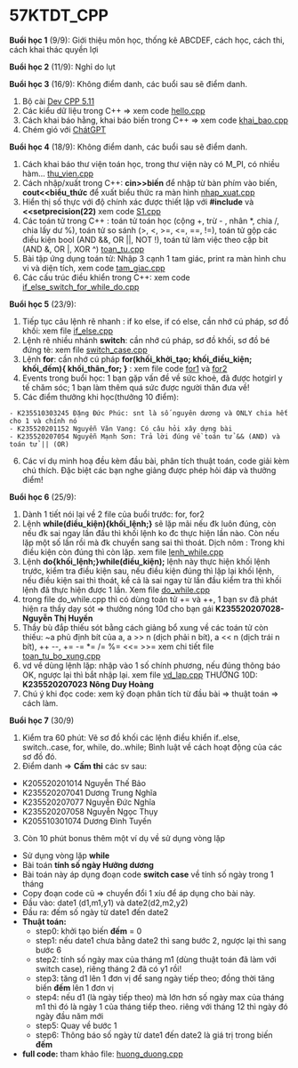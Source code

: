 # 57KTDT_CPP

**Buổi học 1** (9/9): Giới thiệu môn học, thống kê ABCDEF, cách học, cách thi, cách khai thác quyền lợi

**Buổi học 2** (11/9): Nghỉ do lụt

**Buổi học 3** (16/9): Không điểm danh, các buổi sau sẽ điểm danh.

  1. Bộ cài [Dev CPP 5.11](https://orwelldevcpp.blogspot.com/2015/04/dev-c-511-released.html)
  2. Các kiểu dữ liệu trong C++ => xem code [hello.cpp](code/hello.cpp)
  3. Cách khai báo hằng, khai báo biến trong C++ => xem code [khai_bao.cpp](code/khai_bao.cpp)
  4. Chém gió với [ChátGPT](https://chatgpt.com/share/66e7da28-e030-800a-a62e-0e1b4ee0fae7)

**Buổi học 4** (18/9): Không điểm danh, các buổi sau sẽ điểm danh.

  1. Cách khai báo thư viện toán học, trong thư viện này có M_PI, có nhiều hàm... [thu_vien.cpp](code/thu_vien.cpp)
  2. Cách nhập/xuất trong C++: **cin>>biến** để nhập từ bàn phím vào biến, **cout<<biểu_thức** để xuất biểu thức ra màn hình [nhap_xuat.cpp](code/nhap_xuat.cpp)
  3. Hiển thị số thực với độ chính xác được thiết lập với **#include<iomanip>** và **<<setprecision(22)** xem code [S1.cpp](code/S1.cpp)
  4. Các toán tử trong C++ : toán tử toán học (cộng +, trừ - , nhân *, chia /, chia lấy dư %), toán tử so sánh (>, <, >=, <=, ==, !=), toán tử gộp các điều kiện bool (AND &&, OR ||, NOT !), toán tử làm việc theo cặp bit (AND &, OR |, XOR ^) [toan_tu.cpp](code/toan_tu.cpp)
  5. Bài tập ứng dụng toán tử: Nhập 3 cạnh 1 tam giác, print ra màn hình chu vi và diện tích, xem code [tam_giac.cpp](code/tam_giac.cpp)
  6. Các cấu trúc điều khiển trong C++: xem code [if_else_switch_for_while_do.cpp](code/if_else_switch_for_while_do.cpp)

**Buổi học 5** (23/9): 
  1. Tiếp tục câu lệnh rẽ nhanh : if ko else, if có else, cần nhớ cú pháp, sơ đồ khối: xem file [if_else.cpp](code/if_else.cpp)
  2. Lệnh rẽ nhiều nhánh **switch**: cần nhớ cú pháp, sơ đồ khối, sơ đồ bé đứng tè: xem file [switch_case.cpp](code/switch_case.cpp)
  3. Lệnh **for**: cần nhớ cú pháp **for(khối_khởi_tạo; khối_điều_kiện; khối_đếm){ khối_thân_for; }** : xem file code [for1](code/lenh_for.cpp) và [for2](code/lenh_for2.cpp)
  4. Events trong buổi học: 1 bạn gặp vấn đề về sức khoẻ, đã được hotgirl y tế chăm sóc; 1 bạn làm thêm quá sức được người thân đưa về!
  5. Các điểm thưởng khi học(thưởng 10 điểm):

    - K235510303245 Đặng Đức Phúc: snt là số nguyên dương và ONLY chia hết cho 1 và chính nó    
    - K235520201152 Nguyễn Văn Vang: Có câu hỏi xây dựng bài    
    - K235520207054 Nguyễn Mạnh Sơn: Trả lời đúng về toán tử && (AND) và toán tử || (OR)
    
  6. Các ví dụ minh hoạ đều kèm đầu bài, phân tích thuật toán, code giải kèm chú thích. Đặc biệt các bạn nghe giảng được phép hỏi đáp và thưởng điểm!
   
**Buổi học 6** (25/9): 
  1. Dành 1 tiết nói lại về 2 file của buổi trước: for, for2
  2. Lệnh **while(điều_kiện){khối_lệnh;}** sẽ lặp mãi nếu đk luôn đúng, còn nếu đk sai ngay lần đầu thì khối lệnh ko đc thực hiện lần nào. Còn nếu lặp một số lần rồi mà đk chuyển sang sai thì thoát. Dịch nôm : Trong khi điều kiện còn đúng thì còn lặp. xem file [lenh_while.cpp](code/lenh_while.cpp)
  3. Lệnh **do{khối_lệnh;}while(điều_kiện);** lệnh này thực hiện khối lệnh trước, kiểm tra điều kiện sau, nếu điều kiện đúng thì lặp lại khối lệnh, nếu điều kiện sai thì thoát, kể cả là sai ngay từ lần đầu kiểm tra thì khối lệnh đã thực hiện được 1 lần. Xem file [do_while.cpp](code/do_while.cpp)
  4. trong file do_while.cpp thì có dùng toán tử += và ++, 1 bạn sv đã phát hiện ra thầy dạy sót => thưởng nóng 10đ cho bạn gái **K235520207028-Nguyễn Thị Huyền**
  5. Thầy bù đắp thiếu sót bằng cách giảng bổ xung về các toán tử còn thiếu: ~a phủ định bít của a, a >> n (dịch phải n bít), a << n (dịch trái n bít), ++ --,  += -= *= /= %= <<= >>= xem chi tiết file [toan_tu_bo_xung.cpp](code/toan_tu_bo_xung.cpp)
  6. vd về dùng lệnh lặp: nhập vào 1 số chính phương, nếu đúng thông báo OK, ngược lại thì bắt nhập lại. xem file [vd_lap.cpp](code/vd_lap.cpp)  THƯỞNG 10D: 	**K235520207023	Nông Duy Hoàng**
  7. Chú ý khi đọc code: xem kỹ đoạn phân tích từ đầu bài => thuật toán => cách làm.

**Buổi học 7** (30/9)
  1. Kiểm tra 60 phút: Vẽ sơ đồ khối các lệnh điều khiển if..else, switch..case, for, while, do..while; Bình luật về cách hoạt động của các sơ đồ đó.
  2. Điểm danh => **Cấm thi** các sv sau:
  - K205520201014	Nguyễn Thế Bảo
  - K235520207041	Dương Trung Nghĩa
  - K235520207077	Nguyễn Đức Nghĩa
  - K235520207058	Nguyễn Ngọc Thụy
  - K205510301074	Dương Đình Tuyến
  3. Còn 10 phút bonus thêm một ví dụ về sử dụng vòng lặp
   - Sử dụng vòng lặp **while**
   - Bài toán **tính số ngày Hưởng dương**
   - Bài toán này áp dụng đoạn code **switch case** về tính số ngày trong 1 tháng
   - Copy đoạn code cũ => chuyển đổi 1 xíu để áp dụng cho bài này.
   - Đầu vào: date1 (d1,m1,y1) và date2(d2,m2,y2)
   - Đầu ra: đếm số ngày từ date1 đến date2
   - **Thuật toán:**
     + step0: khởi tạo biến **đếm** = 0
     + step1: nếu date1 chưa bằng date2 thì sang bước 2, ngược lại thì sang bước 6
     + step2: tính số ngày max của tháng m1 (dùng thuật toán đã làm với switch case), riêng tháng 2 đã có y1 rồi!
     + step3: tăng d1 lên 1 đơn vị để sang ngày tiếp theo; đồng thời tăng biến **đếm** lên 1 đơn vị
     + step4: nếu d1 (là ngày tiếp theo) mà lớn hơn số ngày max của tháng m1 thì đó là ngày 1 của tháng tiếp theo. riêng với tháng 12 thì ngày đó ngày đầu năm mới
     + step5: Quay về bước 1
     + step6: Thông báo số ngày từ date1 đến date2 là giá trị trong biến **đếm**
   - **full code:** tham khảo file: [huong_duong.cpp](code/huong_duong.cpp)

